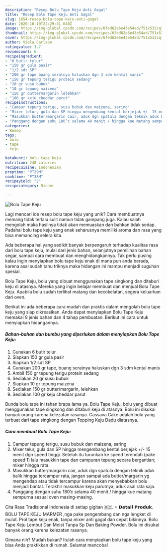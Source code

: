 ```yaml
---
description: "Resep Bolu Tape Keju Anti Gagal"
title: "Resep Bolu Tape Keju Anti Gagal"
slug: 1654-resep-bolu-tape-keju-anti-gagal
date: 2020-10-10T22:29:31.040Z
image: https://img-global.cpcdn.com/recipes/6fed62e6e43e54ad/751x532cq70/bolu-tape-keju-foto-resep-utama.jpg
thumbnail: https://img-global.cpcdn.com/recipes/6fed62e6e43e54ad/751x532cq70/bolu-tape-keju-foto-resep-utama.jpg
cover: https://img-global.cpcdn.com/recipes/6fed62e6e43e54ad/751x532cq70/bolu-tape-keju-foto-resep-utama.jpg
author: Viola Carlson
ratingvalue: 3.7
reviewcount: 6
recipeingredient:
- "6 butir telur"
- "150 gr gula pasir"
- "1/2 sdt SP"
- "200 gr tape buang seratnya haluskan dgn 3 sdm kental manis"
- "150 gr tepung terigu protein sedang"
- "20 gr susu bubuk"
- "10 gr tepung maizena"
- "150 gr buttermargarin lelehkan"
- "100 gr keju cheddar parut"
recipeinstructions:
- "Campur tepung terigu, susu bubuk dan maizena, saring"
- "Mixer telur, gula dan SP hingga mengembang kental berjejak +/- 15 menit dgn speed tinggi. Setelah itu turunkan ke speed terendah (pake speed 1) lalu masukkin tape dan campuran tepung secara bergantian; mixer hingga rata."
- "Masukkan butter/margarin cair, aduk dgn spatula dengan teknik aduk balik hingga tercampur rata, jangan sampai ada butter/margarin yg mengendap atau tidak tercampur karena akan menyebabkan bolu menjadi bantat. Terakhir masukkan keju parutnya, aduk asal rata saja."
- "Panggang dengan suhu 180’c selama 40 menit / hingga kue matang sempurna sesuai oven masing-masing."
categories:
- Resep
tags:
- bolu
- tape
- keju

katakunci: bolu tape keju 
nutrition: 248 calories
recipecuisine: Indonesian
preptime: "PT29M"
cooktime: "PT38M"
recipeyield: "2"
recipecategory: Dinner

---
```



![Bolu Tape Keju](https://img-global.cpcdn.com/recipes/6fed62e6e43e54ad/751x532cq70/bolu-tape-keju-foto-resep-utama.jpg)

Lagi mencari ide resep bolu tape keju yang unik? Cara membuatnya memang tidak terlalu sulit namun tidak gampang juga. Kalau salah mengolah maka hasilnya tidak akan memuaskan dan bahkan tidak sedap. Padahal bolu tape keju yang enak seharusnya memiliki aroma dan rasa yang bisa memancing selera kita.

Ada beberapa hal yang sedikit banyak berpengaruh terhadap kualitas rasa dari bolu tape keju, mulai dari jenis bahan, selanjutnya pemilihan bahan segar, sampai cara membuat dan menghidangkannya. Tak perlu pusing kalau ingin menyiapkan bolu tape keju enak di mana pun anda berada, karena asal sudah tahu triknya maka hidangan ini mampu menjadi suguhan spesial.

Bolu Tape Keju, bolu yang dibuat menggunakan tape singkong dan ditaburi keju di atasnya. Mereka yang ingin belajar membuat dan menjual Bolu Tape Keju. Apabila bolu sudah terlihat matang dan kecokelatan, segera keluarkan dari oven.


Berikut ini ada beberapa cara mudah dan praktis dalam mengolah bolu tape keju yang siap dikreasikan. Anda dapat menyiapkan Bolu Tape Keju memakai 9 jenis bahan dan 4 tahap pembuatan. Berikut ini cara untuk menyiapkan hidangannya.

<!--inarticleads1-->

##### Bahan-bahan dan bumbu yang diperlukan dalam menyiapkan Bolu Tape Keju:

1. Gunakan 6 butir telur
1. Siapkan 150 gr gula pasir
1. Siapkan 1/2 sdt SP
1. Gunakan 200 gr tape, buang seratnya haluskan dgn 3 sdm kental manis
1. Ambil 150 gr tepung terigu protein sedang
1. Sediakan 20 gr susu bubuk
1. Siapkan 10 gr tepung maizena
1. Sediakan 150 gr butter/margarin, lelehkan
1. Sediakan 100 gr keju cheddar parut


Bunda bolu tape ini tahan brapa lama ya. Bolu Tape Keju, bolu yang dibuat menggunakan tape singkong dan ditaburi keju di atasnya. Bolu ini disukai banyak orang karena kelezatan rasanya. Cassava Cake adalah bolu yang terbuat dari tape singkong dengan Topping Keju Dadu diatasnya. 

<!--inarticleads2-->

##### Cara membuat Bolu Tape Keju:

1. Campur tepung terigu, susu bubuk dan maizena, saring
1. Mixer telur, gula dan SP hingga mengembang kental berjejak +/- 15 menit dgn speed tinggi. Setelah itu turunkan ke speed terendah (pake speed 1) lalu masukkin tape dan campuran tepung secara bergantian; mixer hingga rata.
1. Masukkan butter/margarin cair, aduk dgn spatula dengan teknik aduk balik hingga tercampur rata, jangan sampai ada butter/margarin yg mengendap atau tidak tercampur karena akan menyebabkan bolu menjadi bantat. Terakhir masukkan keju parutnya, aduk asal rata saja.
1. Panggang dengan suhu 180’c selama 40 menit / hingga kue matang sempurna sesuai oven masing-masing.


Cita Rasa Tradisional Indonesia di setiap gigitan 🇲🇨. ⭐ 𝗗𝗲𝘁𝗮𝗶𝗹 𝗣𝗿𝗼𝗱𝘂𝗸. BOLU TAPE KEJU MARMER ,nga pake pengembang dan nga lengket di mulut. Prol tape keju enak, tanpa mixer anti gagal dan cepat bikinnya. Bolu Tape Keju Lembut Dan Moist Tanpa Sp Dan Baking Powder. Bolu ini disukai banyak orang karena kelezatan rasanya. 

Gimana nih? Mudah bukan? Itulah cara menyiapkan bolu tape keju yang bisa Anda praktikkan di rumah. Selamat mencoba!
